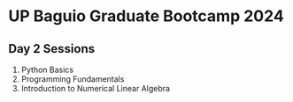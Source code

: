 # UP Baguio Graduate Bootcamp 2024

## Day 2 Sessions
1. Python Basics
2. Programming Fundamentals
3. Introduction to Numerical Linear Algebra
